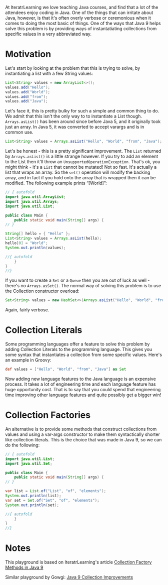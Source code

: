 At IteratrLearning we love teaching Java courses, and find that a lot of the attendees enjoy coding in Java. One of the things that can irritate about Java, however, is that it's often overly verbose or ceremonious when it comes to doing the most basic of things. One of the ways that Java 9 helps solve this problem is by providing ways of instantatiating collections from specific values in a very abbreviated way.

# Motivation
Let's start by looking at the problem that this is trying to solve, by instantiating a list with a few String values:

```java
List<String> values = new ArrayList<>();
values.add("Hello");
values.add("World");
values.add("from");
values.add("Java");
```

Let's face it, this is pretty bulky for such a simple and common thing to do. We admit that this isn't the only way to to instantiate a List though. `Arrays.asList()` has been around since before Java 5, and it originally took just an array. In Java 5, it was converted to accept varargs and is in common use.

```java
List<String> values = Arrays.asList("Hello", "World", "from", "Java");
```

Let's be honest - this is a pretty significant improvement. The `List` returned by `Arrays.asList()` is a little strange however. If you try to add an element to the List then it'll throw an `UnsupportedOperationException`. That's ok, you might think - it's a `List` that cannot be mutated! Not so fast. It's actually a list that wraps an array. So the `set()` operation will modify the backing array, and in fact if you hold onto the array that is wrapped then it can be modified. The following example prints “[World]”:

```java runnable
// { autofold
import java.util.ArrayList;
import java.util.Arrays;
import java.util.List;

public class Main {
    public static void main(String[] args) {
// }

String[] hello = { "Hello" };
List<String> values = Arrays.asList(hello);
hello[0] = "World";
System.out.println(values);

//{ autofold
    }
}
//}
```

If you want to create a `Set` or a `Queue` then you are out of luck as well - there's no `Arrays.asSet()`. The normal way of solving this problem is to use the Collection constructor overload:

```java
Set<String> values = new HashSet<>(Arrays.asList("Hello", "World", "from", "Java"));
```

Again, fairly verbose.

# Collection Literals
Some programming languages offer a feature to solve this problem by adding Collection Literals to the programming language. This gives you some syntax that instantiates a collection from some specific values. Here's an example in Groovy:

```groovy
def values = ["Hello", "World", "from", "Java"] as Set
```

Now adding new language features to the Java language is an expensive process. It takes a lot of engineering time and each language feature has huge opportunity cost. That is to say that you could spend that engineering time improving other language features and quite possibly get a bigger win!

# Collection Factories
An alternative is to provide some methods that construct collections from values and using a var-args constructor to make them syntactically shorter like collection literals. This is the choice that was made in Java 9, so we can do the following:

```java runnable
// { autofold
import java.util.List;
import java.util.Set;

public class Main {
    public static void main(String[] args) {
// }

var list = List.of("List", "of", "elements");
System.out.println(list);
var set = Set.of("Set", "of", "elements");
System.out.println(set);

//{ autofold
    }
}
//}
```

# Notes
This playground is based on IteratrLearning's article [Collection Factory Methods in Java 9](http://iteratrlearning.com/java9/2016/11/09/java9-collection-factory-methods.html)

Similar playground by Gowgi: [Java 9 Collection Improvements](https://tech.io/playgrounds/3384/java-9-collection-improvements)
